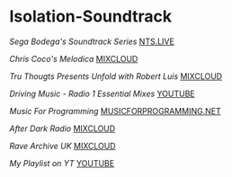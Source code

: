 # Isolation-Soundtrack

_Sega Bodega's Soundtrack Series_
[NTS.LIVE](Assets/_SAMXIOC/Scenes/Main.unity)  
  
_Chris Coco's Melodica_ 
[MIXCLOUD](https://www.mixcloud.com/chriscoco/)  
  
_Tru Thougts Presents Unfold with Robert Luis_
[MIXCLOUD](https://www.mixcloud.com/truthoughts/)

_Driving Music - Radio 1 Essential Mixes_
[YOUTUBE](https://www.youtube.com/playlist?list=PLPOazq5DUrhh3Y9LUY8pX2EjAjTmq4mJ0)

_Music For Programming_
[MUSICFORPROGRAMMING.NET](http://musicforprogramming.net/)

_After Dark Radio_
[MIXCLOUD](https://www.mixcloud.com/AfterDarkRadio/)

_Rave Archive UK_
[MIXCLOUD](https://www.mixcloud.com/Dizzyuk/)

_My Playlist on YT_
[YOUTUBE](https://www.youtube.com/playlist?list=PLqszSxUmxmKTqKFt2Y4VfYJYUU3JhyN9D)
